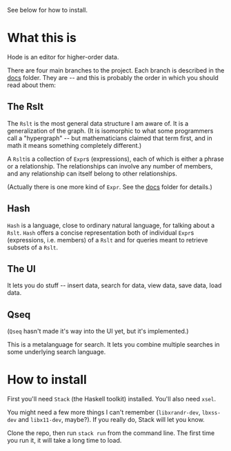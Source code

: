 See below for how to install.


# What this is

Hode is an editor for higher-order data.

There are four main branches to the project.
Each branch is described in the [docs](docs) folder.
They are -- and this is probably the order in which you should read about them:


## The Rslt

The `Rslt` is the most general data structure I am aware of.
It is a generalization of the graph.
(It is isomorphic to what some programmers call a "hypergraph"
-- but mathematicians claimed that term first,
and in math it means something completely different.)

A `Rslt`is a collection of `Expr`s (expressions),
each of which is either a phrase or a relationship.
The relationships can involve any number of members,
and any relationship can itself belong to other relationships.

(Actually there is one more kind of `Expr`.
See the [docs](docs) folder for details.)


## Hash

`Hash` is a language, close to ordinary natural language,
for talking about a `Rslt`.
`Hash` offers a concise representation both of individual `Expr`s (expressions, i.e. members) of a `Rslt`
and for queries meant to retrieve subsets of a `Rslt`.


## The UI

It lets you do stuff
-- insert data, search for data, view data, save data, load data.


## Qseq

(`Qseq` hasn't made it's way into the UI yet,
but it's implemented.)

This is a metalanguage for search.
It lets you combine multiple searches in some underlying search language.


# How to install

First you'll need `Stack` (the Haskell toolkit) installed.
You'll also need `xsel`.

You might need a few more things I can't remember
(`libxrandr-dev`, `lbxss-dev` and `libx11-dev`, maybe?).
If you really do, Stack will let you know.

Clone the repo,
then run `stack run` from the command line.
The first time you run it,
it will take a long time to load.
